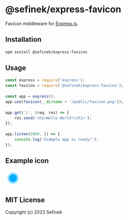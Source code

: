 # @sefinek/express-favicon
Favicon middleware for [Express.js](https://github.com/expressjs/express).

## Installation
```bash
npm install @sefinek/express-favicon
```

## Usage
```js
const express = require('express');
const favicon = require('@sefinek/express-favicon');

const app = express();
app.use(favicon(__dirname + '/public/favicon.png'));

app.get('/', (req, res) => {
    res.send('<h1>Hello World!</h1>');
});

app.listen(8080, () => {
    console.log('Example app is ready!');
});
```

## Example icon
![Favicon 48x48](test/favicon.png)

## MIT License
Copyright (c) 2023 Sefinek